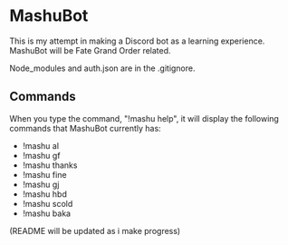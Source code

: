 # MashuBot

This is my attempt in making a Discord bot as a learning experience. MashuBot will be Fate Grand Order related.

Node_modules and auth.json are in the .gitignore.

## Commands

When you type the command, "!mashu help", it will display the following commands that MashuBot currently has:
 - !mashu al 
 - !mashu gf 
 - !mashu thanks 
 - !mashu fine 
 - !mashu gj 
 - !mashu hbd 
 - !mashu scold 
 - !mashu baka

(README will be updated as i make progress)
